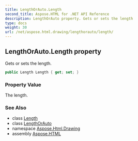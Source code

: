 ```yaml
---
title: LengthOrAuto.Length
second_title: Aspose.HTML for .NET API Reference
description: LengthOrAuto property. Gets or sets the length
type: docs
weight: 30
url: /net/aspose.html.drawing/lengthorauto/length/
---
```

## LengthOrAuto.Length property

Gets or sets the length.

```csharp
public Length Length { get; set; }
```

### Property Value

The length.

### See Also

* class [Length](../../length/)
* class [LengthOrAuto](../)
* namespace [Aspose.Html.Drawing](../../../aspose.html.drawing/)
* assembly [Aspose.HTML](../../../)
